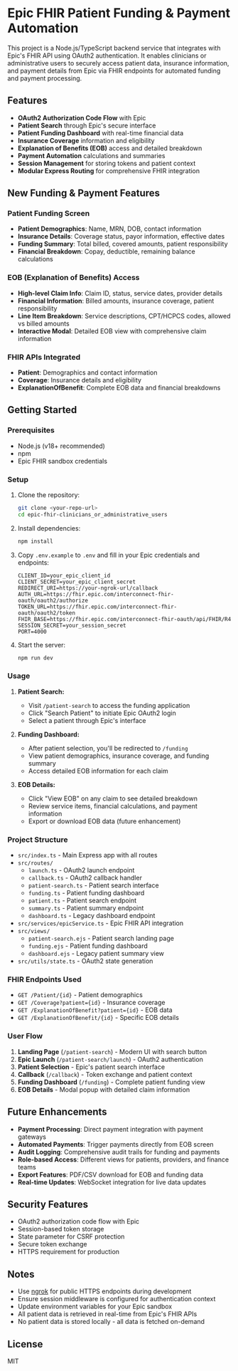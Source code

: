 # Epic FHIR Patient Funding & Payment Automation

This project is a Node.js/TypeScript backend service that integrates with Epic's FHIR API using OAuth2 authentication. It enables clinicians or administrative users to securely access patient data, insurance information, and payment details from Epic via FHIR endpoints for automated funding and payment processing.

## Features

- **OAuth2 Authorization Code Flow** with Epic
- **Patient Search** through Epic's secure interface
- **Patient Funding Dashboard** with real-time financial data
- **Insurance Coverage** information and eligibility
- **Explanation of Benefits (EOB)** access and detailed breakdown
- **Payment Automation** calculations and summaries
- **Session Management** for storing tokens and patient context
- **Modular Express Routing** for comprehensive FHIR integration

## New Funding & Payment Features

### Patient Funding Screen
- **Patient Demographics**: Name, MRN, DOB, contact information
- **Insurance Details**: Coverage status, payor information, effective dates
- **Funding Summary**: Total billed, covered amounts, patient responsibility
- **Financial Breakdown**: Copay, deductible, remaining balance calculations

### EOB (Explanation of Benefits) Access
- **High-level Claim Info**: Claim ID, status, service dates, provider details
- **Financial Information**: Billed amounts, insurance coverage, patient responsibility
- **Line Item Breakdown**: Service descriptions, CPT/HCPCS codes, allowed vs billed amounts
- **Interactive Modal**: Detailed EOB view with comprehensive claim information

### FHIR APIs Integrated
- **Patient**: Demographics and contact information
- **Coverage**: Insurance details and eligibility
- **ExplanationOfBenefit**: Complete EOB data and financial breakdowns

## Getting Started

### Prerequisites

- Node.js (v18+ recommended)
- npm
- Epic FHIR sandbox credentials

### Setup

1. Clone the repository:
   ```bash
   git clone <your-repo-url>
   cd epic-fhir-clinicians_or_administrative_users
   ```

2. Install dependencies:
   ```bash
   npm install
   ```

3. Copy `.env.example` to `.env` and fill in your Epic credentials and endpoints:
   ```
   CLIENT_ID=your_epic_client_id
   CLIENT_SECRET=your_epic_client_secret
   REDIRECT_URI=https://your-ngrok-url/callback
   AUTH_URL=https://fhir.epic.com/interconnect-fhir-oauth/oauth2/authorize
   TOKEN_URL=https://fhir.epic.com/interconnect-fhir-oauth/oauth2/token
   FHIR_BASE=https://fhir.epic.com/interconnect-fhir-oauth/api/FHIR/R4
   SESSION_SECRET=your_session_secret
   PORT=4000
   ```

4. Start the server:
   ```bash
   npm run dev
   ```

### Usage

1. **Patient Search:**
   - Visit `/patient-search` to access the funding application
   - Click "Search Patient" to initiate Epic OAuth2 login
   - Select a patient through Epic's interface

2. **Funding Dashboard:**
   - After patient selection, you'll be redirected to `/funding`
   - View patient demographics, insurance coverage, and funding summary
   - Access detailed EOB information for each claim

3. **EOB Details:**
   - Click "View EOB" on any claim to see detailed breakdown
   - Review service items, financial calculations, and payment information
   - Export or download EOB data (future enhancement)

### Project Structure

- `src/index.ts` - Main Express app with all routes
- `src/routes/`
  - `launch.ts` - OAuth2 launch endpoint
  - `callback.ts` - OAuth2 callback handler
  - `patient-search.ts` - Patient search interface
  - `funding.ts` - Patient funding dashboard
  - `patient.ts` - Patient search endpoint
  - `summary.ts` - Patient summary endpoint
  - `dashboard.ts` - Legacy dashboard endpoint
- `src/services/epicService.ts` - Epic FHIR API integration
- `src/views/`
  - `patient-search.ejs` - Patient search landing page
  - `funding.ejs` - Patient funding dashboard
  - `dashboard.ejs` - Legacy patient summary view
- `src/utils/state.ts` - OAuth2 state generation

### FHIR Endpoints Used

- `GET /Patient/{id}` - Patient demographics
- `GET /Coverage?patient={id}` - Insurance coverage
- `GET /ExplanationOfBenefit?patient={id}` - EOB data
- `GET /ExplanationOfBenefit/{id}` - Specific EOB details

### User Flow

1. **Landing Page** (`/patient-search`) - Modern UI with search button
2. **Epic Launch** (`/patient-search/launch`) - OAuth2 authentication
3. **Patient Selection** - Epic's patient search interface
4. **Callback** (`/callback`) - Token exchange and patient context
5. **Funding Dashboard** (`/funding`) - Complete patient funding view
6. **EOB Details** - Modal popup with detailed claim information

## Future Enhancements

- **Payment Processing**: Direct payment integration with payment gateways
- **Automated Payments**: Trigger payments directly from EOB screen
- **Audit Logging**: Comprehensive audit trails for funding and payments
- **Role-based Access**: Different views for patients, providers, and finance teams
- **Export Features**: PDF/CSV download for EOB and funding data
- **Real-time Updates**: WebSocket integration for live data updates

## Security Features

- OAuth2 authorization code flow with Epic
- Session-based token storage
- State parameter for CSRF protection
- Secure token exchange
- HTTPS requirement for production

## Notes

- Use [ngrok](https://ngrok.com/) for public HTTPS endpoints during development
- Ensure session middleware is configured for authentication context
- Update environment variables for your Epic sandbox
- All patient data is retrieved in real-time from Epic's FHIR APIs
- No patient data is stored locally - all data is fetched on-demand

## License

MIT